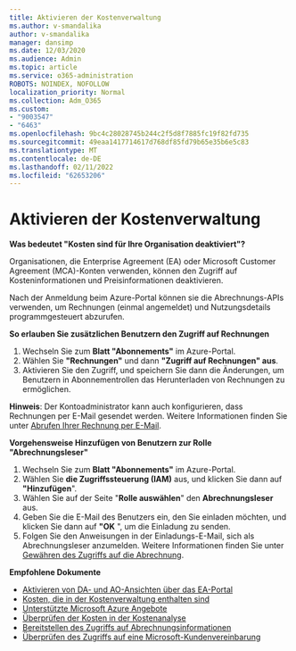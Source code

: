 ```yaml
---
title: Aktivieren der Kostenverwaltung
ms.author: v-smandalika
author: v-smandalika
manager: dansimp
ms.date: 12/03/2020
ms.audience: Admin
ms.topic: article
ms.service: o365-administration
ROBOTS: NOINDEX, NOFOLLOW
localization_priority: Normal
ms.collection: Adm_O365
ms.custom:
- "9003547"
- "6463"
ms.openlocfilehash: 9bc4c28028745b244c2f5d8f7885fc19f82fd735
ms.sourcegitcommit: 49eaa1417714617d768df85fd79b65e35b6e5c83
ms.translationtype: MT
ms.contentlocale: de-DE
ms.lasthandoff: 02/11/2022
ms.locfileid: "62653206"
---
```

# <a name="enable-cost-management"></a>Aktivieren der Kostenverwaltung

**Was bedeutet "Kosten sind für Ihre Organisation deaktiviert"?**

Organisationen, die Enterprise Agreement (EA) oder Microsoft Customer Agreement (MCA)-Konten verwenden, können den Zugriff auf Kosteninformationen und Preisinformationen deaktivieren.

Nach der Anmeldung beim Azure-Portal können sie die Abrechnungs-APIs verwenden, um Rechnungen (einmal angemeldet) und Nutzungsdetails programmgesteuert abzurufen.

**So erlauben Sie zusätzlichen Benutzern den Zugriff auf Rechnungen**

1. Wechseln Sie zum **Blatt "Abonnements"** im Azure-Portal.
2. Wählen Sie **"Rechnungen"** und dann **"Zugriff auf Rechnungen" aus**.
3. Aktivieren Sie den Zugriff, und speichern Sie dann die Änderungen, um Benutzern in Abonnementrollen das Herunterladen von Rechnungen zu ermöglichen.

**Hinweis**: Der Kontoadministrator kann auch konfigurieren, dass Rechnungen per E-Mail gesendet werden. Weitere Informationen finden Sie unter [Abrufen Ihrer Rechnung per E-Mail](https://docs.microsoft.com/azure/cost-management-billing/manage/download-azure-invoice-daily-usage-date?).

**Vorgehensweise Hinzufügen von Benutzern zur Rolle "Abrechnungsleser"**

1. Wechseln Sie zum **Blatt "Abonnements"** im Azure-Portal.
2. Wählen Sie **die Zugriffssteuerung (IAM)** aus, und klicken Sie dann auf **"Hinzufügen**".
3. Wählen Sie auf der Seite "**Rolle auswählen**" den **Abrechnungsleser** aus.
4. Geben Sie die E-Mail des Benutzers ein, den Sie einladen möchten, und klicken Sie dann auf **"OK** ", um die Einladung zu senden.
5. Folgen Sie den Anweisungen in der Einladungs-E-Mail, sich als Abrechnungsleser anzumelden. Weitere Informationen finden Sie unter [Gewähren des Zugriffs auf die Abrechnung](https://docs.microsoft.com/azure/cost-management-billing/manage/manage-billing-access?WT.mc_id=Portal-Microsoft_Azure_Support#opt-in).

**Empfohlene Dokumente**

- [Aktivieren von DA- und AO-Ansichten über das EA-Portal](https://docs.microsoft.com/azure/cost-management-billing/costs/assign-access-acm-data?WT.mc_id=Portal-Microsoft_Azure_Support#enable-access-to-costs-in-the-ea-portal)
- [Kosten, die in der Kostenverwaltung enthalten sind](https://docs.microsoft.com/azure/cost-management-billing/costs/understand-cost-mgt-data?WT.mc_id=Portal-Microsoft_Azure_Support#costs-included-in-cost-management)
- [Unterstützte Microsoft Azure Angebote](https://docs.microsoft.com/azure/cost-management-billing/costs/understand-cost-mgt-data?WT.mc_id=Portal-Microsoft_Azure_Support#supported-microsoft-azure-offers)
- [Überprüfen der Kosten in der Kostenanalyse](https://docs.microsoft.com/azure/cost-management-billing/costs/quick-acm-cost-analysis?WT.mc_id=Portal-Microsoft_Azure_Support&tabs=azure-portal#review-costs-in-cost-analysis)
- [Bereitstellen des Zugriffs auf Abrechnungsinformationen](https://docs.microsoft.com/azure/cost-management-billing/manage/manage-billing-access?WT.mc_id=Portal-Microsoft_Azure_Support)
- [Überprüfen des Zugriffs auf eine Microsoft-Kundenvereinbarung](https://docs.microsoft.com/azure/cost-management-billing/manage/download-azure-invoice-daily-usage-date?WT.mc_id=Portal-Microsoft_Azure_Support#check-access-to-a-microsoft-customer-agreement)






